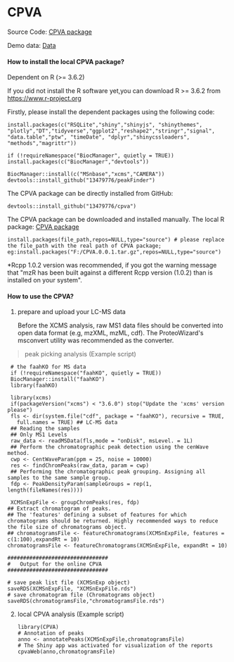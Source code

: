 # CPVA


Source Code: [CPVA package](https://raw.githubusercontent.com/13479776/Picture/master/CPVA_0.0.1.tar.gz)

Demo data: [Data](https://raw.githubusercontent.com/13479776/Picture/master/ExampleDataset_CPVApos.zip)


#### How to install the local CPVA package?

Dependent on R (>= 3.6.2)

If you did not install the R software yet,you can download R >= 3.6.2 from https://www.r-project.org

Firstly, please install the dependent packages using the following code:

    install.packages(c("RSQLite","shiny","shinyjs", "shinythemes", "plotly","DT","tidyverse","ggplot2","reshape2","stringr","signal",   "data.table","ptw", "timeDate", "dplyr","shinycssloaders", "methods","magrittr"))     
    
    if (!requireNamespace("BiocManager", quietly = TRUE))
    install.packages(c("BiocManager","devtools"))
    
    BiocManager::install(c("MSnbase","xcms","CAMERA"))
    devtools::install_github("13479776/peakFinder")
    
The CPVA package can be directly installed from GitHub:

    devtools::install_github("13479776/cpva")

The CPVA package can be downloaded and installed manually. The local R package: [CPVA package](https://raw.githubusercontent.com/13479776/Picture/master/CPVA_0.0.1.tar.gz)

    install.packages(file_path,repos=NULL,type="source") # please replace the file_path with the real path of CPVA package; eg:install.packages("F:/CPVA.0.0.1.tar.gz",repos=NULL,type="source")
    

*Rcpp 1.0.2 version was recommended, if you got the warning message that "mzR has been built against a different Rcpp version (1.0.2) than is installed on your system".


    
 #### How to use the CPVA?
1. prepare and upload your LC-MS data

   Before the XCMS analysis, raw MS1 data files should be converted into open data format (e.g, mzXML, mzML, cdf). The ProteoWizard's msconvert utility was recommended as the converter.

> peak picking analysis (Example script)
     
     # the faahKO for MS data
     if (!requireNamespace("faahKO", quietly = TRUE))
     BiocManager::install("faahKO")
     library(faahKO)
     
     library(xcms)
     if(packageVersion("xcms") < "3.6.0") stop("Update the 'xcms' version please")
     fls <- dir(system.file("cdf", package = "faahKO"), recursive = TRUE,
       full.names = TRUE) ## LC-MS data
     ## Reading the samples 
     ## Only MS1 Levels 
     raw_data <- readMSData(fls,mode = "onDisk", msLevel. = 1L) 
     ## Perform the chromatographic peak detection using the cenWave method.
     cwp <- CentWaveParam(ppm = 25, noise = 10000) 
     res <- findChromPeaks(raw_data, param = cwp)
     ## Performing the chromatographic peak grouping. Assigning all samples to the same sample group.
     fdp <- PeakDensityParam(sampleGroups = rep(1, length(fileNames(res))))
     
     XCMSnExpFile <- groupChromPeaks(res, fdp)
    ## Extract chromatogram of peaks. 
    ## The 'features' defining a subset of features for which chromatograms should be returned. Highly recommended ways to reduce the file size of chromatograms object.
    ## chromatogramsFile <- featureChromatograms(XCMSnExpFile, features = c(1:100),expandRt = 10)
    chromatogramsFile <- featureChromatograms(XCMSnExpFile, expandRt = 10)

    ################################
    #   Output for the online CPVA 
    ################################

    # save peak list file (XCMSnExp object)
    saveRDS(XCMSnExpFile, "XCMSnExpFile.rds")
    # save chromatogram file (Chromatograms object)
    saveRDS(chromatogramsFile,"chromatogramsFile.rds")

2. local CPVA analysis (Example script)

       library(CPVA)
       # Annotation of peaks
       anno <- annotatePeaks(XCMSnExpFile,chromatogramsFile)
       # The Shiny app was activated for visualization of the reports
       cpvaWeb(anno,chromatogramsFile)
   

